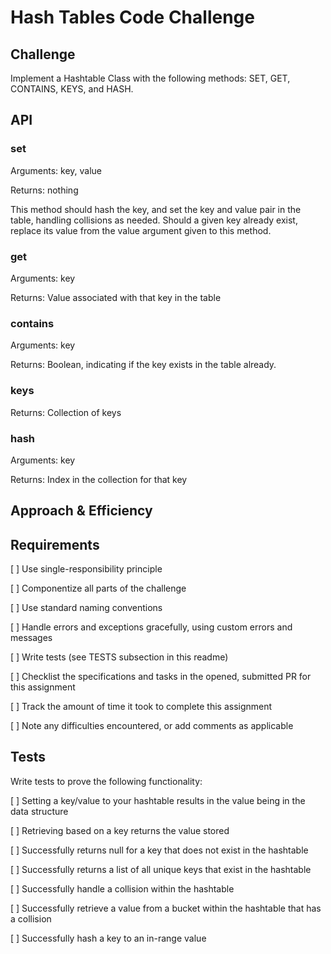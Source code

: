 # Hash Tables Code Challenge

## Challenge

Implement a Hashtable Class with the following methods: SET, GET, CONTAINS, KEYS, and HASH.

## API

### set

Arguments: key, value

Returns: nothing

This method should hash the key, and set the key and value pair in the table, handling collisions as needed.
Should a given key already exist, replace its value from the value argument given to this method.

### get

Arguments: key

Returns: Value associated with that key in the table

### contains

Arguments: key

Returns: Boolean, indicating if the key exists in the table already.

### keys

Returns: Collection of keys

### hash

Arguments: key

Returns: Index in the collection for that key

## Approach & Efficiency

<!-- What approach did you take? Why? What is the Big O space/time for this approach? -->

## Requirements

[ ] Use single-responsibility principle

[ ] Componentize all parts of the challenge

[ ] Use standard naming conventions

[ ] Handle errors and exceptions gracefully, using custom errors and messages

[ ] Write tests (see TESTS subsection in this readme)

[ ] Checklist the specifications and tasks in the opened, submitted PR for this assignment

[ ] Track the amount of time it took to complete this assignment

[ ] Note any difficulties encountered, or add comments as applicable

## Tests

Write tests to prove the following functionality:

[ ] Setting a key/value to your hashtable results in the value being in the data structure

[ ] Retrieving based on a key returns the value stored

[ ] Successfully returns null for a key that does not exist in the hashtable

[ ] Successfully returns a list of all unique keys that exist in the hashtable

[ ] Successfully handle a collision within the hashtable

[ ] Successfully retrieve a value from a bucket within the hashtable that has a collision

[ ] Successfully hash a key to an in-range value
